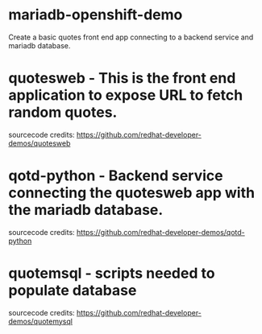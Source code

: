 # mariadb-openshift-demo
Create a basic quotes front end app connecting to a backend service and mariadb database.

# quotesweb - This is the front end application to expose URL to fetch random quotes.
sourcecode credits: https://github.com/redhat-developer-demos/quotesweb

# qotd-python - Backend service connecting the quotesweb app with the mariadb database.
sourcecode credits: https://github.com/redhat-developer-demos/qotd-python

# quotemsql - scripts needed to populate database
sourcecode credits: https://github.com/redhat-developer-demos/quotemysql
